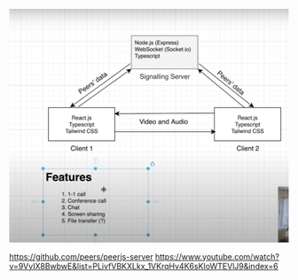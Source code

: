 ![My Image](webrtc.png)


https://github.com/peers/peerjs-server
https://www.youtube.com/watch?v=9VyIX8BwbwE&list=PLivfVBKXLkx_1VKrqHv4K6sKIoWTEVlJ9&index=6